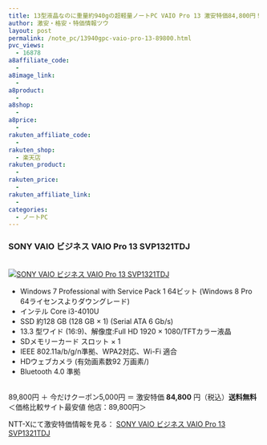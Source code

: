 ```yaml
---
title: 13型液晶なのに重量約940gの超軽量ノートPC VAIO Pro 13 激安特価84,800円！送料無料！
author: 激安・格安・特価情報ツウ
layout: post
permalink: /note_pc/13940gpc-vaio-pro-13-89800.html
pvc_views:
  - 16878
a8affiliate_code:
  - 
a8image_link:
  - 
a8product:
  - 
a8shop:
  - 
a8price:
  - 
rakuten_affiliate_code:
  - 
rakuten_shop:
  - 楽天店
rakuten_product:
  - 
rakuten_price:
  - 
rakuten_affiliate_link:
  - 
categories:
  - ノートPC
---
```

### SONY VAIO ビジネス VAIO Pro 13 SVP1321TDJ

<div class="img-bg2 img_L">
  <a href="http://px.a8.net/svt/ejp?a8mat=ZYP6S+8IMA3E+S1Q+BWGDT&#038;a8ejpredirect=http://nttxstore.jp/_II_SN14539631" target="_blank"><br /> <img border="0" alt="SONY VAIO ビジネス VAIO Pro 13 SVP1321TDJ" src="http://i2.wp.com/image.nttxstore.jp/l2_images/S/SN/SN14539631.jpg?w=120" data-recalc-dims="1" /></a>
</div>

<!--more-->

  * Windows 7 Professional with Service Pack 1 64ビット (Windows 8 Pro 64ライセンスよりダウングレード)
  * インテル Core i3-4010U
  * SSD 約128 GB (128 GB × 1) (Serial ATA 6 Gb/s)
  * 13.3 型ワイド (16:9)、解像度:Full HD 1920 × 1080/TFTカラー液晶
  * SDメモリーカード スロット × 1
  * IEEE 802.11a/b/g/n準拠、WPA2対応、Wi-Fi 適合
  * HDウェブカメラ (有効画素数92 万画素/)
  * Bluetooth 4.0 準拠

<br clear="all" />89,800円 ＋ 今だけクーポン5,000円 ＝ 激安特価 <span class="tokka-price"><strong>84,800</strong></span> 円（税込）**送料無料**  
＜価格比較サイト最安値 他店：89,800円＞  
  
NTT-Xにて激安特価情報を見る： <span class="fs150p"><a href="http://px.a8.net/svt/ejp?a8mat=ZYP6S+8IMA3E+S1Q+BWGDT&#038;a8ejpredirect=http://nttxstore.jp/_II_SN14539631" target="_blank">SONY VAIO ビジネス VAIO Pro 13 SVP1321TDJ</a></span>